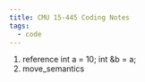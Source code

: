 ```yaml
---
title: CMU 15-445 Coding Notes
tags:
  - code
---
```

1) reference
int a = 10;
int &b = a;
2) move_semantics

